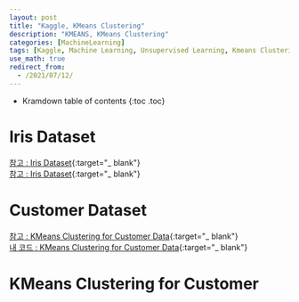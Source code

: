 ```yaml
---
layout: post
title: "Kaggle, KMeans Clustering"
description: "KMEANS, KMeans Clustering"
categories: [MachineLearning]
tags: [Kaggle, Machine Learning, Unsupervised Learning, Kmeans Clustering, Customer Dataset, Iris Dataset]
use_math: true
redirect_from:
  - /2021/07/12/
---
```


* Kramdown table of contents
{:toc .toc}           

# Iris Dataset

[참고 : Iris Dataset](https://eunsukimme.github.io/ml/2019/12/16/K-Means/){:target="_ blank"}         
[참고 : Iris Dataset](https://eunsukimme.github.io/ml/2019/12/16/K-Means/){:target="_ blank"}         


# Customer Dataset

[참고 : KMeans Clustering for Customer Data](https://www.kaggle.com/heeraldedhia/kmeans-clustering-for-customer-data){:target="_ blank"}            
[내 코드 : KMeans Clustering for Customer Data](https://www.kaggle.com/s1hyeon/kmeans-clustering-for-customer-data/edit){:target="_ blank"}        


# KMeans Clustering for Customer



